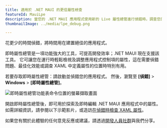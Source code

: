 ```yaml
---
title: 適用於 .NET MAUI 的更佳屬性檢查
featureId: MauiLpe
description: 當您的 .NET MAUI 應用程式使用新的 Live 屬性總管進行偵錯時，調查您的應用程式和 UI 屬性。
thumbnailImage: ../media/lpe_debug.png

---
```



花更少的時間偵錯，將時間用在建置絕佳的應用程式。

即時屬性總管是一項功能強大的工具，可提高開發效率；.NET MAUI 現在支援該工具。 它可讓您在運行時輕鬆檢視及調整應用程式控制項的屬性，這在需要偵錯問題、最佳化效能或調查 XAML 中定義屬性的位置時特別有用。 

若要存取即時屬性總管：請啟動並偵錯您的應用程式。 然後，瀏覽至 **[偵錯]** > **Windows** > **[即時屬性總管]**。

![即時屬性總管功能表命令位置的螢幕擷取畫面](../media/lpe_navigate.png "即時屬性總管功能表命令位置的螢幕擷取畫面")

開啟即時屬性總管後，即可用於探索及即時編輯 .NET MAUI 應用程式中的屬性。 如需詳細資訊，請參閱以下示範影片，或造訪[在偵錯時檢查 XAML 屬性](https://learn.microsoft.com/visualstudio/xaml-tools/inspect-xaml-properties-while-debugging)。

如果您有關於此體驗的任何意見反應或建議，請透過[開發人員社群](https://developercommunity.visualstudio.com/t/Live-Property-Explorer-doesnt-show-prop/1703289)與我們分享。

